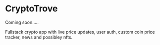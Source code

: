 # CryptoTrove


Coming soon..... 

Fullstack crypto app with live price updates, user auth, custom coin price tracker, news and possibley nfts.
